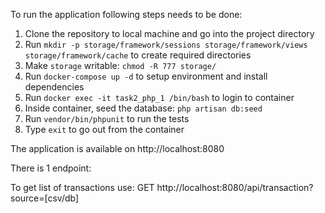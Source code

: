 To run the application following steps needs to be done:

1. Clone the repository to local machine and go into the project directory
2. Run `mkdir -p storage/framework/sessions storage/framework/views storage/framework/cache` to create required directories
3. Make `storage` writable: `chmod -R 777 storage/`
4. Run `docker-compose up -d` to setup environment and install dependencies
5. Run `docker exec -it task2_php_1 /bin/bash` to login to container
6. Inside container, seed the database: `php artisan db:seed`
7. Run `vendor/bin/phpunit` to run the tests
8. Type `exit` to go out from the container

The application is available on http://localhost:8080

There is 1 endpoint:

To get list of transactions use: 
GET http://localhost:8080/api/transaction?source=[csv/db]
